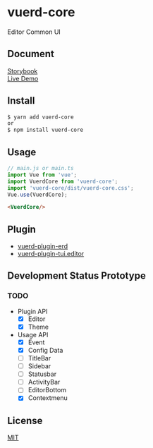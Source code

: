 # vuerd-core
Editor Common UI

## Document
[Storybook](https://vuerd.github.io/vuerd-docs/)   
[Live Demo](https://vuerd.github.io/vuerd-docs/iframe.html?id=demo-live--vuerd-core)

## Install
```bash
$ yarn add vuerd-core
or
$ npm install vuerd-core
```
## Usage
```js
// main.js or main.ts
import Vue from 'vue';
import VuerdCore from 'vuerd-core';
import 'vuerd-core/dist/vuerd-core.css';
Vue.use(VuerdCore);
```
```html
<VuerdCore/>
```

## Plugin
- [vuerd-plugin-erd](https://github.com/vuerd/vuerd-plugin-erd)
- [vuerd-plugin-tui.editor](https://github.com/vuerd/vuerd-plugin-tui.editor)

## Development Status Prototype
### TODO
- Plugin API
  - [x] Editor
  - [x] Theme
- Usage API
  - [x] Event
  - [x] Config Data
  - [ ] TitleBar
  - [ ] Sidebar
  - [ ] Statusbar
  - [ ] ActivityBar
  - [ ] EditorBottom
  - [x] Contextmenu

## License
[MIT](https://github.com/vuerd/vuerd-core/blob/master/LICENSE)
